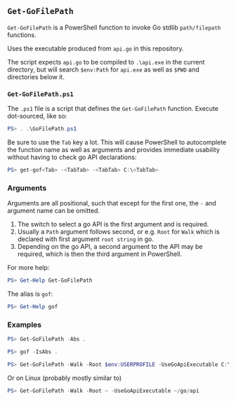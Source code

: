 ## `Get-GoFilePath`

`Get-GoFilePath` is a PowerShell function to invoke Go stdlib `path/filepath` functions.

Uses the executable produced from `api.go` in this repository.

The script expects `api.go` to be compiled to `.\api.exe` in the current directory,
but will search `$env:Path` for `api.exe` as well as `$PWD` and directories below it.

### `Get-GoFilePath.ps1`

The `.ps1` file is a script that defines the `Get-GoFilePath` function. Execute dot-sourced, like so:

```PowerShell
PS> . .\GoFilePath.ps1
```

Be sure to use the `Tab` key a lot. This will cause PowerShell to
autocomplete the function name as well as arguments and provides
immediate usability without having to check go API declarations:

```PowerShell
PS> get-gof<Tab> -<TabTab> -<TabTab> C:\<TabTab>
```

### Arguments

Arguments are all positional, such that except for the first one, the `-` and argument name can be omitted.
1. The switch to select a go API is the first argument and is required.
1. Usually a `Path` argument follows second, or e.g. `Root` for `Walk` which is declared with first argument `root string` in go.
1. Depending on the go API, a second argument to the API may be required, which is then the third argument in PowerShell.

For more help:
```PowerShell
PS> Get-Help Get-GoFilePath
```

The alias is `gof`:

```PowerShell
PS> Get-Help gof
```

### Examples

```PowerShell
PS> Get-GoFilePath -Abs .
```

```PowerShell
PS> gof -IsAbs .
```

```PowerShell
PS> Get-GoFilePath -Walk -Root $env:USERPROFILE -UseGoApiExecutable C:\api.exe
```

Or on Linux (probably mostly similar to)
```PowerShell
PS> Get-GoFilePath -Walk -Root ~ -UseGoApiExecutable ~/go/api
```
